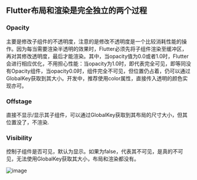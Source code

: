 ## Flutter布局和渲染是完全独立的两个过程

### Opacity
主要是修改子组件的不透明度，注意的是修改不透明度是一个比较消耗性能的操作。因为每当需要渲染半透明的效果时，Flutter必须先将子组件渲染至缓冲区，再对其修改透明度，最后才能渲染。其中，当opacity值为0.0或者1.0时，Flutter会进行相应优化，不用担心性能：当opacity为1.0时，即代表完全可见，即等同没有Opacity组件，当opacity0.0时，组件完全不可见，但位置仍占着，仍可以通过GlobalKey获取到其大小。开发中，推荐使用color属性，直接传入透明的颜色实现亦可。
### Offstage
直接不显示/显示其子组件，可以通过GlobalKey获取到其布局的尺寸大小，但其位置没了，不渲染.
### Visibility
控制子组件是否可见，默认为显示。如果为false，代表其不可见，是真的不可见，无法使用GlobalKey获取其大小，布局和渲染都没有。


![image](https://github.com/pheromone/Flutter_learn_demo/blob/master/OOV%E4%B8%89%E7%BB%84%E4%BB%B6/OOV-result.jpg) <br/>
